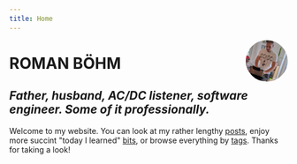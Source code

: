 ```yaml
---
title: Home
---
```


[<img src="/images/profile.jpg" style="max-width:15%;min-width:40px;float:right;border-radius:50%;" alt="Profile picture" />](/images/profile.jpg)

# ROMAN BÖHM

## _Father, husband, AC/DC listener, software engineer. Some of it professionally._

Welcome to my website. You can look at my rather lengthy [posts](/posts), enjoy more succint "today I learned" [bits](/tags/til), or browse everything by [tags](/tags). Thanks for taking a look!
